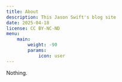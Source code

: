 ```yaml
---
title: About
description: This Jason Swift's blog site
date: 2025-04-18
license: CC BY-NC-ND
menu:
    main:
        weight: -90
        params:
            icon: user
---
```


Nothing.
